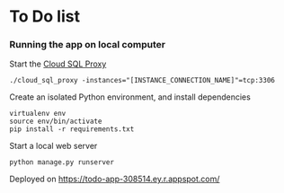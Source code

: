 To Do list
============

### Running the app on local computer

Start the [Cloud SQL Proxy](https://cloud.google.com/python/django/appengine#installingthecloudsqlproxy)

```
./cloud_sql_proxy -instances="[INSTANCE_CONNECTION_NAME]"=tcp:3306
```

Create an isolated Python environment, and install dependencies
```
virtualenv env
source env/bin/activate
pip install -r requirements.txt
```
Start a local web server
```
python manage.py runserver
```

Deployed on https://todo-app-308514.ey.r.appspot.com/


